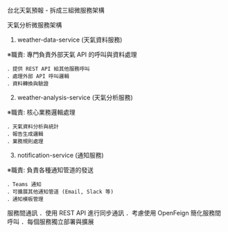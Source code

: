 台北天氣預報 - 拆成三組微服務架構

天氣分析微服務架構
1. weather-data-service (天氣資料服務)
   
  ※職責: 專門負責外部天氣 API 的呼叫與資料處理
  
    ．提供 REST API 給其他服務呼叫
    ．處理外部 API 呼叫邏輯
    ．資料轉換與驗證

2. weather-analysis-service (天氣分析服務)

  ※職責: 核心業務邏輯處理

    ．天氣資料分析與統計
    ．報告生成邏輯
    ．業務規則處理

3. notification-service (通知服務)

  ※職責: 負責各種通知管道的發送

    ．Teams 通知
    ．可擴展其他通知管道 (Email, Slack 等)
    ．通知模板管理

服務間通訊
    ．使用 REST API 進行同步通訊
    ．考慮使用 OpenFeign 簡化服務間呼叫
    ．每個服務獨立部署與擴展
